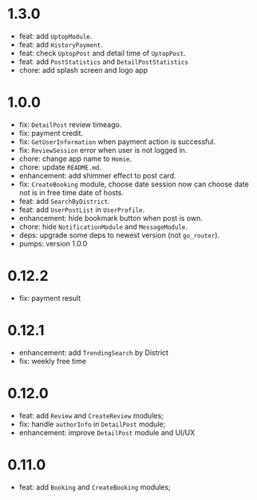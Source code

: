 
# 1.3.0

- feat: add `UptopModule`.
- feat: add `HistoryPayment`.
- feat: check `UptopPost` and detail time of `UptopPost`.
- feat: add `PostStatistics` and `DetailPostStatistics`
- chore: add splash screen and logo app

# 1.0.0

- fix: `DetailPost` review timeago.
- fix: payment credit.
- fix: `GetUserInformation` when payment action is successful.
- fix: `ReviewSession` error when user is not logged in.
- chore: change app name to `Homie`.
- chore: update `README.md`.
- enhancement: add shimmer effect to post card.
- fix: `CreateBooking` module, choose date session now can choose date not is in free time date of hosts.
- feat: add `SearchByDistrict`.
- feat: add `UserPostList` in `UserProfile`.
- enhancement: hide bookmark button when post is own.
- chore: hide `NotificationModule` and `MessageModule`.
- deps: upgrade some deps to newest version (not `go_router`).
- pumps: version 1.0.0

# 0.12.2

- fix: payment result

# 0.12.1

- enhancement: add `TrendingSearch` by District
- fix: weekly free time

# 0.12.0

- feat: add `Review` and `CreateReview` modules;
- fix: handle `authorInfo` in `DetailPost` module;
- enhancement: improve `DetailPost` module and UI/UX

# 0.11.0

- feat: add `Booking` and `CreateBooking` modules;
